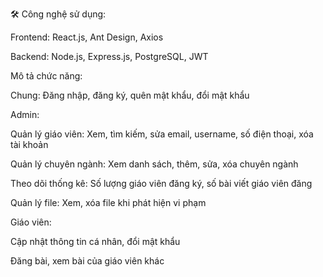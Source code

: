 🛠 Công nghệ sử dụng:

Frontend: React.js, Ant Design, Axios 

Backend: Node.js, Express.js, PostgreSQL, JWT

Mô tả chức năng: 

Chung: Đăng nhập, đăng ký, quên mật khẩu, đổi mật khẩu

Admin:

Quản lý giáo viên: Xem, tìm kiếm, sửa email, username, số điện thoại, xóa tài khoản

Quản lý chuyên ngành: Xem danh sách, thêm, sửa, xóa chuyên ngành

Theo dõi thống kê: Số lượng giáo viên đăng ký, số bài viết giáo viên đăng

Quản lý file: Xem, xóa file khi phát hiện vi phạm

Giáo viên:

Cập nhật thông tin cá nhân, đổi mật khẩu

Đăng bài, xem bài của giáo viên khác


 
